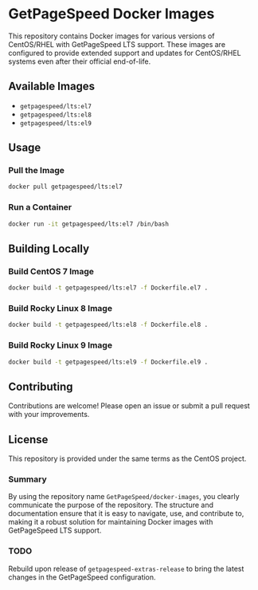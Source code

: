 # GetPageSpeed Docker Images

This repository contains Docker images for various versions of CentOS/RHEL with GetPageSpeed LTS support. 
These images are configured to provide extended support and updates for CentOS/RHEL systems even after their official end-of-life.

## Available Images

- `getpagespeed/lts:el7`
- `getpagespeed/lts:el8`
- `getpagespeed/lts:el9`

## Usage

### Pull the Image

```bash
docker pull getpagespeed/lts:el7
```

### Run a Container

```bash
docker run -it getpagespeed/lts:el7 /bin/bash
```

## Building Locally

### Build CentOS 7 Image

```bash
docker build -t getpagespeed/lts:el7 -f Dockerfile.el7 .
```

### Build Rocky Linux 8 Image

```bash
docker build -t getpagespeed/lts:el8 -f Dockerfile.el8 .
```

### Build Rocky Linux 9 Image

```bash
docker build -t getpagespeed/lts:el9 -f Dockerfile.el9 .
```

## Contributing

Contributions are welcome! Please open an issue or submit a pull request with your improvements.

## License

This repository is provided under the same terms as the CentOS project.


### Summary

By using the repository name `GetPageSpeed/docker-images`, you clearly communicate the purpose of the repository. 
The structure and documentation ensure that it is easy to navigate, use, and contribute to, making it a robust solution for maintaining Docker images with GetPageSpeed LTS support.

### TODO

Rebuild upon release of `getpagespeed-extras-release` to bring the latest changes in the GetPageSpeed configuration.
